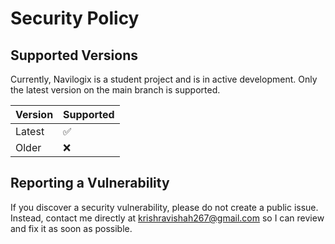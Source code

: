 # Security Policy

## Supported Versions

Currently, Navilogix is a student project and is in active development.
Only the latest version on the main branch is supported.

| Version | Supported          |
| ------- | ------------------ |
| Latest  | :white_check_mark: |
| Older   | :x:                |

## Reporting a Vulnerability

If you discover a security vulnerability, please do not create a public issue.
Instead, contact me directly at krishravishah267@gmail.com so I can review and fix it as soon as possible.
